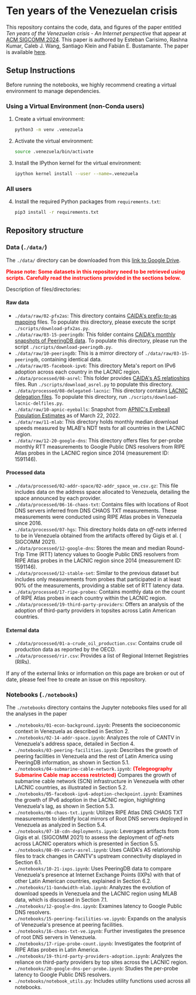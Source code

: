 # Ten years of the Venezuelan crisis

This repository contains the code, data, and figures of the paper entitled _Ten years of the Venezuelan crisis - An Internet perspective_ that appear at [ACM SIGCOMM 2024](https://conferences.sigcomm.org/sigcomm/2024/). This paper is authored by Esteban Carisimo, Rashna Kumar, Caleb J. Wang, Santiago Klein and Fabián E. Bustamante. The paper is available [here](https://estcarisimo.github.io/assets/pdf/papers/2024-sigcomm-venezuela.pdf).


## Setup Instructions

Before running the notebooks, we highly recommend creating a virtual environment to manage dependencies.

### Using a Virtual Environment (non-Conda users)

1. Create a virtual environment:
   ```bash
   python3 -m venv .venezuela
   ```

2. Activate the virtual environment:
   ```bash
   source .venezuela/bin/activate
   ```

3. Install the IPython kernel for the virtual environment:
   ```bash
   ipython kernel install --user --name=.venezuela
   ```

### All users

4. Install the required Python packages from `requirements.txt`:
   ```bash
   pip3 install -r requirements.txt
   ```


## Repository structure

### Data (`./data/`)

The `./data/` directory can be downloaded from this [link to Google Drive](https://drive.google.com/drive/folders/17U65vO1cG6QT-MWw0eovgRVR-J1DUK-P).

<b style="color: red;">Please note: Some datasets in this repository need to be retrieved using scripts. Carefully read the instructions provided in the sections below.</b>

Description of files/directories:

#### Raw data

- `./data/raw/02-pfx2as`: This directory contains [CAIDA's prefix-to-as mapping](https://www.caida.org/catalog/datasets/routeviews-prefix2as/) files. To populate this directory, please execute the script `./scripts/download-pfx2as.py`.
- `./data/raw/03-15-peeringdb`: This folder contains [CAIDA's monthly snapshots of PeeringDB data](https://www.caida.org/catalog/datasets/peeringdb/). To populate this directory, please run the script `./scripts/download-peeringdb.py`.
- `./data/raw/10-peeringdb`: This is a mirror directory of `./data/raw/03-15-peeringdb`, containing identical data.
- `./data/raw/05-facebook-ipv6`: This directory Meta's report on IPv6 adoption across each country in the LACNIC region.
- `./data/processed/08-asrel`: This folder provides [CAIDA's AS relatioships](https://www.caida.org/catalog/datasets/as-relationships/) files. Run `./scripts/download_asrel.py` to populate this directory.
- `./data/processed/08-delegated-lacnic`: This directory contains [LACNIC delegation files](https://ftp.lacnic.net/pub/stats/lacnic/). To populate this directory, run `./scripts/download-lacnic-delfiles.py`.
- `./data/raw/10-apnic-eyeballs`: Snapshot from [APNIC's Eyebeall Population Estimates](https://stats.labs.apnic.net/aspop) as of March 22, 2022.
- `./data/raw/11-mlab`: This directory holds monthly median download speeds measured by MLAB's NDT tests for all countries in the LACNIC region.
- `./data/raw/12-20-google-dns`: This directory offers files for per-probe monthly RTT measurements to Google Public DNS resolvers from RIPE Atlas probes in the LACNIC region since 2014 (measurement ID: 1591146).

#### Processed data

- `./data/processed/02-addr-space/02-addr_space_ve.csv.gz`: This file includes data on the address space allocated to Venezuela, detailing the space announced by each provider.
- `./data/processed/06-16-chaos-txt`: Contains files with locations of Root DNS servers inferred from DNS CHAOS TXT measurements. These measurements were conducted using RIPE Atlas probes in Venezuela since 2016.
- `./data/processed/07-hgs`: This directory holds data on _off-nets_ inferred to be in Venezuela obtained from the artifacts offered by Gigis et al. ( SIGCOMM 2021).
- `./data/processed/12-google-dns`: Stores the mean and median Round-Trip Time (RTT) latency values to Google Public DNS resolvers from RIPE Atlas probes in the LACNIC region since 2014 (measurement ID: 1591146).
- `./data/processed/12-stable-set`: Similar to the previous dataset but includes only measurements from probes that participated in at least 90% of the measurements, providing a stable set of RTT latency data.
- `./data/processed/17-ripe-probes`: Contains monthly data on the count of RIPE Atlas probes in each country within the LACNIC region.
- `./data/processed/19-third-party-providers`: Offers an analysis of the adoption of third-party providers in topsites across Latin American countries.

#### External data

- `./data/processed/01-a-crude_oil_production.csv`: Contains crude oil production data as reported by the OECD.
- `./data/processed/rir.csv`: Provides a list of Regional Internet Registries (RIRs).

If any of the external links or information on this page are broken or out of date, please feel free to create an issue on this repository.

###  Notebooks (`./notebooks`)

The `./notebooks` directory contains the Jupyter notebooks files used for all the analyses in the paper


- `./notebooks/01-econ-background.ipynb`: Presents the socioeconomic context in Venezuela as described in Section 2.
- `./notebooks/02-14-addr-space.ipynb`: Analyzes the role of CANTV in Venezuela's address space, detailed in Section 4.
- `./notebooks/03-peering-facilities.ipynb`: Describes the growth of peering facilities in Venezuela and the rest of Latin America using PeeringDB information, as shown in Section 5.1.
- `./notebooks/04-submarine-cable-network.ipynb`: <b style="color: red;">(Telegeography Submarine Cable map access restricted)</b> Compares the growth of submarine cable network (SCN) infrastructure in Venezuela with other LACNIC countries, as illustrated in Section 5.2.
- `./notebooks/05-facebook-ipv6-adoption-checkpoint.ipynb`: Examines the growth of IPv6 adoption in the LACNIC region, highlighting Venezuela's lag, as shown in Section 5.3.
- `./notebooks/06-chaos-txt.ipynb`: Utilizes RIPE Atlas DNS CHAOS TXT measurements to identify local mirrors of Root DNS servers deployed in Venezuela as analyzed in Section 5.4.
- `./notebooks/07-18-cdn-deployments.ipynb`: Leverages artifacts from Gigis et al. (SIGCOMM 2021) to assess the deployment of _off-nets_ across LACNIC operators which is presented in Section 5.5.
- `./notebooks/08-09-cantv-asrel.ipynb`: Uses CAIDA's AS relationship files to track changes in CANTV's upstream connectivity displayed in Section 6.1.
- `./notebooks/10-21-ixps.ipynb`: Uses PeeringDB data to compare Venezuela's presence at Internet Exchange Points (IXPs) with that of other Latin American countries, explained in Section 6.2.
- `./notebooks/11-bandwidth-mlab.ipynb`: Analyzes the evolution of download speeds in Venezuela and the LACNIC region using MLAB data, which is discussed in Section 7.1.
- `./notebooks/12-google-dns.ipynb`: Examines latency to Google Public DNS resolvers.
- `./notebooks/15-peering-facilities-ve.ipynb`: Expands on the analysis of Venezuela's presence at peering facilities.
- `./notebooks/16-chaos-txt-ve.ipynb`: Further investigates the presence of root DNS servers in Venezuela.
- `./notebooks/17-ripe-probe-count.ipynb`: Investigates the footprint of RIPE Atlas probes in Latin America.
- `./notebooks/19-third-party-providers-adoption.ipynb`: Analyzes the reliance on third-party providers by top sites across the LACNIC region.
- `./notebooks/20-google-dns-per-probe.ipynb`: Studies the per-probe latency to Google Public DNS resolvers.
- `./notebooks/notebook_utils.py`: Includes utility functions used across all notebooks.
